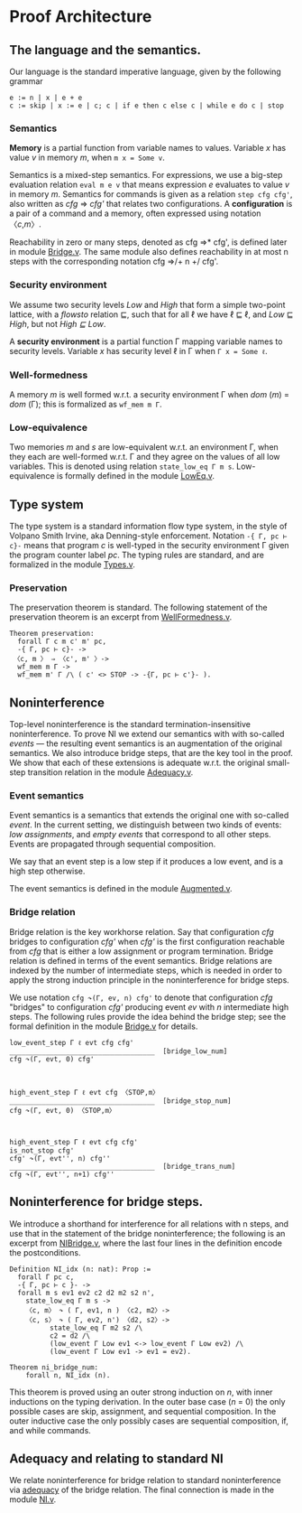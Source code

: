 # Proof Architecture

## The language and the semantics.
Our language is the standard imperative language, given by the following grammar

    e := n | x | e + e
    c := skip | x := e | c; c | if e then c else c | while e do c | stop

### Semantics

__Memory__ is a partial function from variable names to values. Variable _x_ has
value _v_ in memory _m_, when `m x = Some v`.


Semantics is a mixed-step semantics. For expressions, we use a big-step
evaluation relation `eval m e v` that means expression _e_ evaluates to value
_v_ in memory _m_. Semantics for commands is given as a relation `step cfg
cfg'`, also written as  _cfg_ ⇒ _cfg'_  that relates two configurations.
A __configuration__ is a pair of a command and a memory, often expressed using
notation 〈_c_,_m_〉.

Reachability in zero or many steps, denoted as cfg ⇒\* cfg',
is defined later in module [Bridge.v](Bridge.v).
The same module also defines reachability in at most n steps with the
corresponding notation cfg ⇒/+ n +/ cfg'.

### Security environment
We assume two security levels _Low_ and _High_ that form a simple two-point
lattice, with a _flowsto_ relation ⊑, such that for all ℓ we have ℓ ⊑ ℓ, and _Low_ ⊑ _High_, but
not _High ⊑ Low_.

A __security environment__ is a partial function Γ mapping variable names to security levels.
Variable _x_ has security level ℓ in Γ when `Γ x = Some ℓ`.

### Well-formedness
A memory _m_ is well formed w.r.t. a security environment Γ when _dom_ (_m_) = _dom_ (Γ); this is formalized as `wf_mem m Γ`.


### Low-equivalence

Two memories _m_ and _s_ are low-equivalent w.r.t. an environment Γ, when
they each are well-formed w.r.t. Γ and they agree on the values of all low variables.
This is denoted using relation `state_low_eq Γ m s`. Low-equivalence is formally
defined in the module [LowEq.v](LowEq.v).


## Type system

The type system is a standard information flow type system, in the style of Volpano Smith Irvine, aka Denning-style enforcement.
Notation `-{ Γ, pc ⊢ c}-` means that program _c_ is well-typed
in the security environment Γ given the program counter label _pc_.
The typing rules are standard, and are formalized in the module [Types.v](Types.v).


### Preservation
The preservation theorem is standard. The following statement of the preservation
theorem is an excerpt from [WellFormedness.v](WellFormedness.v).

    Theorem preservation:
      forall Γ c m c' m' pc,
      -{ Γ, pc ⊢ c}- ->
     〈c, m 〉 ⇒ 〈c', m' 〉->
      wf_mem m Γ ->
      wf_mem m' Γ /\ ( c' <> STOP -> -{Γ, pc ⊢ c'}- ).


## Noninterference

Top-level noninterference is the standard termination-insensitive
noninterference. To prove NI we extend our semantics with with so-called _events_ — the resulting event semantics is  an augmentation of the original semantics. We also introduce bridge steps, that
are the key tool in the proof. We show that each of these extensions is
adequate w.r.t. the original small-step transition relation in the module [Adequacy.v](Adequacy.v).

### Event semantics

Event semantics is a semantics that extends the original one with so-called
_event_.  In the current setting, we distinguish between two kinds of events:
_low assignments_, and _empty events_ that correspond to all other steps. Events
are propagated through sequential composition.

We say that an event step is a low step if it produces a low event, and is a high step otherwise.

The event semantics is defined in the module [Augmented.v](Augmented.v).

### Bridge relation

Bridge relation is the key workhorse relation. Say that configuration *cfg*
bridges to configuration *cfg'* when *cfg'* is the first configuration reachable
from *cfg* that is either a low assignment or program termination. Bridge
relation is defined in terms of the event semantics. Bridge relations are
indexed by the number of intermediate steps, which is needed in order to apply
the strong induction principle in the noninterference for bridge steps.


We use notation `cfg ↷(Γ, ev, n) cfg'` to denote that configuration _cfg_
"bridges" to configuration _cfg'_ producing event _ev_ with _n_ intermediate high steps.
The following rules provide the idea behind the bridge step; see the formal definition
in the module [Bridge.v](Bridge.v) for details.

    low_event_step Γ ℓ evt cfg cfg'
    ____________________________________  [bridge_low_num]
    cfg ↷(Γ, evt, 0) cfg'



    high_event_step Γ ℓ evt cfg 〈STOP,m〉
    ____________________________________  [bridge_stop_num]
    cfg ↷(Γ, evt, 0) 〈STOP,m〉



    high_event_step Γ ℓ evt cfg cfg'
    is_not_stop cfg'  
    cfg' ↷(Γ, evt'', n) cfg''
    ____________________________________  [bridge_trans_num]
    cfg ↷(Γ, evt'', n+1) cfg''


## Noninterference for bridge steps.

We introduce a shorthand for interference for all relations with n steps, and use
that in the statement of the bridge noninterference; the following is an excerpt from
[NIBridge.v](NIBridge.v), where the last four lines in the definition encode the postconditions.


    Definition NI_idx (n: nat): Prop :=
      forall Γ pc c,
      -{ Γ, pc ⊢ c }- ->
      forall m s ev1 ev2 c2 d2 m2 s2 n',
        state_low_eq Γ m s ->
        〈c, m〉 ↷ ( Γ, ev1, n ) 〈c2, m2〉->
        〈c, s〉 ↷ ( Γ, ev2, n') 〈d2, s2〉->      
              state_low_eq Γ m2 s2 /\
              c2 = d2 /\
              (low_event Γ Low ev1 <-> low_event Γ Low ev2) /\
              (low_event Γ Low ev1 -> ev1 = ev2).

    Theorem ni_bridge_num:
        forall n, NI_idx (n).


This theorem is proved using an outer strong induction on _n_, with inner inductions on the typing
derivation. In the outer base case (_n_ = 0) the only possible cases are skip, assignment, and sequential composition. In the outer inductive case the only possibly cases
are sequential composition, if, and while commands.


## Adequacy and relating to standard NI

We relate noninterference for bridge relation to standard noninterference via
[adequacy](Adequacy.v) of the bridge relation. The final connection is made in the
module [NI.v](NI.v).
